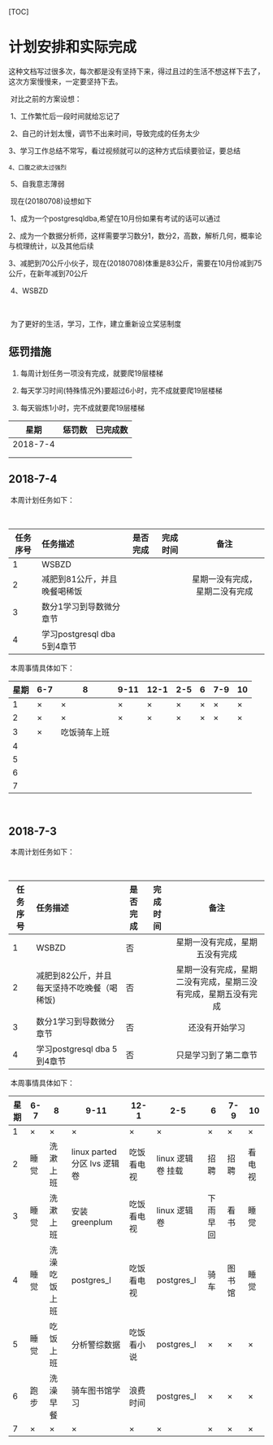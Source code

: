 [TOC]

# 计划安排和实际完成

​	这种文档写过很多次，每次都是没有坚持下来，得过且过的生活不想这样下去了，这次方案慢慢来，一定要坚持下去。

​	对比之前的方案设想：

​	1、工作繁忙后一段时间就给忘记了

​	2、自己的计划太慢，调节不出来时间，导致完成的任务太少

​	3、学习工作总结不常写，看过视频就可以的这种方式后续要验证，要总结

 	4、口腹之欲太过强烈

​	5、自我意志薄弱

​	现在(20180708)设想如下

​	1、成为一个postgresqldba,希望在10月份如果有考试的话可以通过

​	2、成为一个数据分析师，这样需要学习数分1，数分2，高数，解析几何，概率论与梳理统计，以及其他后续

​        3、减肥到70公斤小伙子，现在(20180708)体重是83公斤，需要在10月份减到75公斤，在新年减到70公斤

​	4、WSBZD

​	

​	为了更好的生活，学习，工作，建立重新设立奖惩制度



## 惩罚措施

1. 每周计划任务一项没有完成，就要爬19层楼梯

2. 每天学习时间(特殊情况外)要超过6小时，完不成就要爬19层楼梯

3. 每天锻炼1小时，完不成就要爬19层楼梯


| 星期     | 惩罚数 | 已完成数 |
| -------- | ------ | -------- |
| 2018-7-4 |        |          |
|          |        |          |
|          |        |          |

## 2018-7-4

​	本周计划任务如下：

​	

| 任务序号 | 任务描述                     | 是否完成 | 完成时间 |              备注              |
| -------- | :--------------------------- | -------- | -------- | :----------------------------: |
| 1        | WSBZD                        |          |          |                                |
| 2        | 减肥到81公斤，并且晚餐喝稀饭 |          |          | 星期一没有完成，星期二没有完成 |
| 3        | 数分1学习到导数微分章节      |          |          |                                |
| 4        | 学习postgresql dba 5到4章节  |          |          |                                |



​	本周事情具体如下：

| 星期 | 6-7  | 8            | 9-11 | 12-1 | 2-5  | 6    | 7-9  | 10   |
| ---- | ---- | ------------ | ---- | ---- | ---- | ---- | ---- | ---- |
| 1    | ×    | ×            | ×    | ×    | ×    | ×    | ×    | ×    |
| 2    | ×    | ×            | ×    | ×    | ×    | ×    | ×    | ×    |
| 3    | ×    | 吃饭骑车上班 |      |      |      |      |      |      |
| 4    |      |              |      |      |      |      |      |      |
| 5    |      |              |      |      |      |      |      |      |
| 6    |      |              |      |      |      |      |      |      |
| 7    |      |              |      |      |      |      |      |      |

​	



## 2018-7-3

​	本周计划任务如下：

​	

| 任务序号 | 任务描述                                    | 是否完成 | 完成时间 |                             备注                             |
| -------- | :------------------------------------------ | -------- | -------- | :----------------------------------------------------------: |
| 1        | WSBZD                                       | 否       |          |                星期一没有完成，星期五没有完成                |
| 2        | 减肥到82公斤，并且每天坚持不吃晚餐（喝稀饭) | 否       |          | 星期一没有完成，星期二没有完成，星期三没有完成，星期五没有完成 |
| 3        | 数分1学习到导数微分章节                     | 否       |          |                        还没有开始学习                        |
| 4        | 学习postgresql dba 5到4章节                 | 否       |          |                     只是学习到了第二章节                     |



​	本周事情具体如下：

| 星期 | 6-7  | 8            | 9-11                        | 12-1       | 2-5                | 6        | 7-9    | 10     |
| ---- | ---- | ------------ | --------------------------- | ---------- | ------------------ | -------- | ------ | ------ |
| 1    | ×    | ×            | ×                           | ×          | ×                  | ×        | ×      | ×      |
| 2    | 睡觉 | 洗漱上班     | linux parted分区 lvs 逻辑卷 | 吃饭看电视 | linux  逻辑卷 挂载 | 招聘     | 招聘   | 看电视 |
| 3    | 睡觉 | 洗漱上班     | 安装greenplum               | 吃饭看电视 | linux 逻辑卷       | 下雨早回 | 看书   | 睡觉   |
| 4    | 睡觉 | 洗澡吃饭上班 | postgres_l                  | 吃饭看电视 | postgres_l         | 骑车     | 图书馆 | 睡觉   |
| 5    | 睡觉 | 吃饭上班     | 分析警综数据                | 吃饭看小说 | postgres_l         | ×        | ×      | ×      |
| 6    | 跑步 | 洗澡早餐     | 骑车图书馆学习              | 浪费时间   | postgres_l         | ×        | ×      | ×      |
| 7    | ×    | ×            | ×                           | ×          | ×                  | ×        | ×      | ×      |

​	

​	

